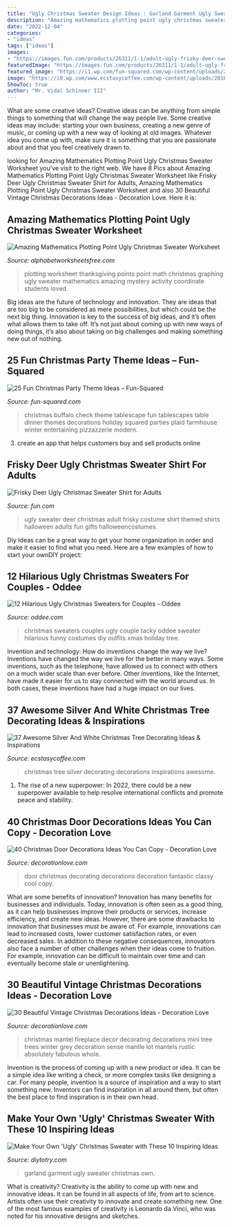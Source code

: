 ```yaml
---
title: "Ugly Christmas Sweater Design Ideas : Garland Garment Ugly Sweater Christmas Own"
description: "Amazing mathematics plotting point ugly christmas sweater worksheet"
date: "2022-12-04"
categories:
- "ideas"
tags: ["ideas"]
images:
- "https://images.fun.com/products/26311/1-1/adult-ugly-frisky-deer-sweater.jpg"
featuredImage: "https://images.fun.com/products/26311/1-1/adult-ugly-frisky-deer-sweater.jpg"
featured_image: "https://i1.wp.com/fun-squared.com/wp-content/uploads/2017/12/buffalo-check-tablescape-christmas.jpg?resize=683%2C1024&amp;ssl=1"
image: "https://i0.wp.com/www.ecstasycoffee.com/wp-content/uploads/2016/10/white-Christmas-decorations.jpg"
ShowToc: true
author: "Mr. Vidal Schinner III"
---
```



What are some creative ideas?
Creative ideas can be anything from simple things to something that will change the way people live. Some creative ideas may include: starting your own business, creating a new genre of music, or coming up with a new way of looking at old images. Whatever idea you come up with, make sure it is something that you are passionate about and that you feel creatively drawn to.

	

		
looking for Amazing Mathematics Plotting Point Ugly Christmas Sweater Worksheet you've visit to the right web. We have 8 Pics about Amazing Mathematics Plotting Point Ugly Christmas Sweater Worksheet like Frisky Deer Ugly Christmas Sweater Shirt for Adults, Amazing Mathematics Plotting Point Ugly Christmas Sweater Worksheet and also 30 Beautiful Vintage Christmas Decorations Ideas - Decoration Love. Here it is:
		
    
## Amazing Mathematics Plotting Point Ugly Christmas Sweater Worksheet

<img loading=lazy src="https://www.alphabetworksheetsfree.com/wp-content/uploads/2020/11/thanksgiving-plotting-points-mystery-picture-coordinate.jpg" onerror="this.onerror=null;this.src='https://tse3.mm.bing.net/th?id=OIP.w_uFLSl3LzIGOtcrSe6XEQHaJn&amp;pid=15.1';" alt="Amazing Mathematics Plotting Point Ugly Christmas Sweater Worksheet">

_Source: alphabetworksheetsfree.com_

>plotting worksheet thanksgiving points point math christmas graphing ugly sweater mathematics amazing mystery activity coordinate students loved. 

	

Big ideas are the future of technology and innovation. They are ideas that are too big to be considered as mere possibilities, but which could be the next big thing. Innovation is key to the success of big ideas, and it’s often what allows them to take off. It’s not just about coming up with new ways of doing things, it’s also about taking on big challenges and making something new out of nothing.

    
## 25 Fun Christmas Party Theme Ideas – Fun-Squared

<img loading=lazy src="https://i1.wp.com/fun-squared.com/wp-content/uploads/2017/12/buffalo-check-tablescape-christmas.jpg?resize=683%2C1024&amp;ssl=1" onerror="this.onerror=null;this.src='https://tse3.mm.bing.net/th?id=OIP.yF0txL-IE7yOBsTESmCQLgHaLG&amp;pid=15.1';" alt="25 Fun Christmas Party Theme Ideas – Fun-Squared">

_Source: fun-squared.com_

>christmas buffalo check theme tablescape fun tablescapes table dinner themes decorations holiday squared parties plaid farmhouse winter entertaining pizzazzerie modern. 

	

3. create an app that helps customers buy and sell products online 

    
## Frisky Deer Ugly Christmas Sweater Shirt For Adults

<img loading=lazy src="https://images.fun.com/products/26311/1-1/adult-ugly-frisky-deer-sweater.jpg" onerror="this.onerror=null;this.src='https://tse3.mm.bing.net/th?id=OIP.NU9HpZKsuPQOv-QLqHf1GAHaKl&amp;pid=15.1';" alt="Frisky Deer Ugly Christmas Sweater Shirt for Adults">

_Source: fun.com_

>ugly sweater deer christmas adult frisky costume shirt themed shirts halloween adults fun gifts halloweencostumes. 

	

Diy Ideas can be a great way to get your home organization in order and make it easier to find what you need. Here are a few examples of how to start your ownDIY project: 

    
## 12 Hilarious Ugly Christmas Sweaters For Couples - Oddee

<img loading=lazy src="https://www.oddee.com/wp-content/uploads/_media/imgs/articles2/a99916_xmas-sweaters-couple_1.jpg" onerror="this.onerror=null;this.src='https://tse1.mm.bing.net/th?id=OIP.Xs5-kgcWlrN1mZ2U_srROQHaJ4&amp;pid=15.1';" alt="12 Hilarious Ugly Christmas Sweaters for Couples - Oddee">

_Source: oddee.com_

>christmas sweaters couples ugly couple tacky oddee sweater hilarious funny costumes diy outfits xmas holiday tree. 

	

Invention and technology: How do inventions change the way we live?
Inventions have changed the way we live for the better in many ways. Some inventions, such as the telephone, have allowed us to connect with others on a much wider scale than ever before. Other inventions, like the Internet, have made it easier for us to stay connected with the world around us. In both cases, these inventions have had a huge impact on our lives.

    
## 37 Awesome Silver And White Christmas Tree Decorating Ideas &amp; Inspirations

<img loading=lazy src="https://i0.wp.com/www.ecstasycoffee.com/wp-content/uploads/2016/10/white-Christmas-decorations.jpg" onerror="this.onerror=null;this.src='https://tse2.mm.bing.net/th?id=OIP.AYTNkkJ21kps-oCFmjlKagAAAA&amp;pid=15.1';" alt="37 Awesome Silver And White Christmas Tree Decorating Ideas &amp; Inspirations">

_Source: ecstasycoffee.com_

>christmas tree silver decorating decorations inspirations awesome. 

	

1. The rise of a new superpower: In 2022, there could be a new superpower available to help resolve international conflicts and promote peace and stability.

    
## 40 Christmas Door Decorations Ideas You Can Copy - Decoration Love

<img loading=lazy src="http://www.decorationlove.com/wp-content/uploads/2016/08/Christmas-Door-Decorating-Ideas-2016-1.jpg" onerror="this.onerror=null;this.src='https://tse4.mm.bing.net/th?id=OIP.HQbpa5I-tM0XcAe0A20cGQHaJx&amp;pid=15.1';" alt="40 Christmas Door Decorations Ideas You Can Copy - Decoration Love">

_Source: decorationlove.com_

>door christmas decorating decorations decoration fantastic classy cool copy. 

	

What are some benefits of innovation?
Innovation has many benefits for businesses and individuals. Today, innovation is often seen as a good thing, as it can help businesses improve their products or services, increase efficiency, and create new ideas. However, there are some drawbacks to innovation that businesses must be aware of. For example, innovations can lead to increased costs, lower customer satisfaction rates, or even decreased sales. In addition to these negative consequences, innovators also face a number of other challenges when their ideas come to fruition. For example, innovation can be difficult to maintain over time and can eventually become stale or unenlightening.

    
## 30 Beautiful Vintage Christmas Decorations Ideas - Decoration Love

<img loading=lazy src="http://www.decorationlove.com/wp-content/uploads/2016/09/Vintage-Fireplace-Mantel-Christmas-Decorating-Ideas-1.jpeg" onerror="this.onerror=null;this.src='https://tse4.mm.bing.net/th?id=OIP.f_MIRe7s2Mt55h6y9xKpzQHaKI&amp;pid=15.1';" alt="30 Beautiful Vintage Christmas Decorations Ideas - Decoration Love">

_Source: decorationlove.com_

>christmas mantel fireplace decor decorating decorations mini tree trees winter grey decoration sense mantle lot mantels rustic absolutely fabulous whole. 

	

Invention is the process of coming up with a new product or idea. It can be a simple idea like writing a check, or more complex tasks like designing a car. For many people, invention is a source of inspiration and a way to start something new. Inventors can find inspiration in all around them, but often the best place to find inspiration is in their own head.

    
## Make Your Own &#039;Ugly&#039; Christmas Sweater With These 10 Inspiring Ideas

<img loading=lazy src="http://diytotry.com/wp-content/uploads/2015/11/Garland-Garment.jpg" onerror="this.onerror=null;this.src='https://tse3.mm.bing.net/th?id=OIP.n8LRtEuGpeIKvCqQU3ouJwHaJ4&amp;pid=15.1';" alt="Make Your Own &#039;Ugly&#039; Christmas Sweater with These 10 Inspiring Ideas">

_Source: diytotry.com_

>garland garment ugly sweater christmas own. 

	

What is creativity?
Creativity is the ability to come up with new and innovative ideas. It can be found in all aspects of life, from art to science. Artists often use their creativity to innovate and create something new. One of the most famous examples of creativity is Leonardo da Vinci, who was noted for his innovative designs and sketches.

